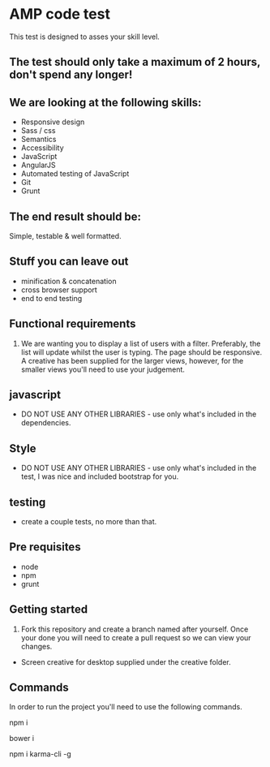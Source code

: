 # AMP code test

This test is designed to asses your skill level.

## The test should only take a maximum of 2 hours, don't spend any longer!

## We are looking at the following skills:

- Responsive design
- Sass / css
- Semantics
- Accessibility
- JavaScript
- AngularJS
- Automated testing of JavaScript
- Git
- Grunt

## The end result should be:

Simple, testable & well formatted.

## Stuff you can leave out

- minification & concatenation
- cross browser support
- end to end testing

## Functional requirements

1. We are wanting you to display a list of users with a filter. Preferably, the list will update whilst the user is typing.
The page should be responsive. A creative has been supplied for the larger views, however, for the smaller views you'll need to use your judgement.

## javascript

- DO NOT USE ANY OTHER LIBRARIES - use only what's included in the dependencies.

## Style

- DO NOT USE ANY OTHER LIBRARIES - use only what's included in the test, I was nice and included bootstrap for you.

## testing

- create a couple tests, no more than that.

## Pre requisites

- node
- npm
- grunt

## Getting started

1. Fork this repository and create a branch named after yourself. Once your done you will need to create a pull request so we can view your changes.

- Screen creative for desktop supplied under the creative folder.

## Commands

In order to run the project you'll need to use the following commands.

npm i

bower i

npm i karma-cli -g





